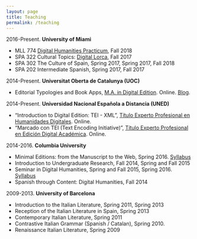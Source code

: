 ```yaml
---
layout: page
title: Teaching
permalink: /teaching
---										
```


2016-Present. **University of Miami**

- MLL 774 [Digital Humanities Practicum](http://susannalles.com/DHPracticum/), Fall 2018
- SPA 322 Cultural Topics: [Digital Lorca](/teaching/SPA322/), Fall 2017
- SPA 302 The Culture of Spain, Spring 2017, Spring 2017, Fall 2018
- SPA 202 Intermediate Spanish, Spring 2017, Fall 2017

2014-Present. **Universitat Oberta de Catalunya (UOC)**

- Editorial Typologies and Book Apps, [M.A. in Digital Edition](http://estudios.uoc.edu/es/masters-posgrados-especializaciones/master/artes-humanidades/edicion-digital/presentacion). Online. [Blog](http://eah.uoc.edu/materials/edicio-digital/?lang=es). 

2014-Present. **Universidad Nacional Española a Distancia (UNED)**

- “Introduction to Digital Edition: TEI - XML”, [Título Experto Profesional en Humanidades Digitales](http://linhd.es/p/titulo-propio-experto-profesional-en-humanidades-digitales/). Online. 
- “Marcado con TEI (Text Encoding Initiative)”, [Título Experto Profesional en Edición Digital Académica](http://linhd.es/p/titulo-propio-experto-en-edicion-digital-academica/). Online. 

2014-2016. **Columbia University**

- Minimal Editions: from the Manuscript to the Web, Spring 2016. [Syllabus](/teaching/syllabi/MinimalEditions.html)
- Introduction to Undergraduate Research, Fall 2014, Spring and Fall 2015
- Seminar in Digital Humanities, Spring and Fall 2015, Spring 2016. [Syllabus](/teaching/syllabi/DHSeminar.html)
- Spanish through Content: Digital Humanities, Fall 2014
	

2009-2013. **University of Barcelona**

- Introduction to the Italian Literature, Spring 2011, Spring 2013
- Reception of the Italian Literature in Spain, Spring 2013
- Contemporary Italian Literature, Spring 2011
- Contrastive Italian Grammar (Spanish / Catalan), Spring 2010.
- Renaissance Italian Literature, Spring 2009

